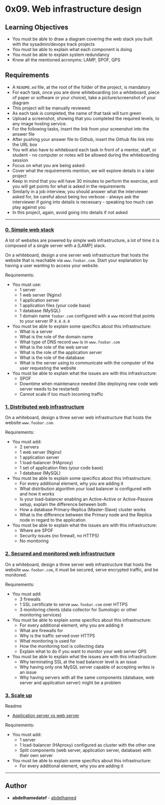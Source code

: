 # 0x09. Web infrastructure design

## Learning Objectives
* You must be able to draw a diagram covering the web stack you built with the sysadmin/devops track projects
* You must be able to explain what each component is doing
* You must be able to explain system redundancy
* Know all the mentioned acronyms: LAMP, SPOF, QPS

## Requirements
* A `README.md` file, at the root of the folder of the project, is mandatory
* For each task, once you are done whiteboarding (on a whiteboard, piece of paper or software or your choice), take a picture/screenshot of your diagram
* This project will be manually reviewed:
* As each task is completed, the name of that task will turn green
* Upload a screenshot, showing that you completed the required levels, to any image hosting service.
* For the following tasks, insert the link from your screenshot into the answer file
* After pushing your answer file to Github, insert the Github file link into the URL box
* You will also have to whiteboard each task in front of a mentor, staff, or student - no computer or notes will be allowed during the whiteboarding session
* Focus on what you are being asked:
* Cover what the requirements mention, we will explore details in a later project
* Keep in mind that you will have 30 minutes to perform the exercise, and you will get points for what is asked in the requirements
* Similarly in a job interview, you should answer what the interviewer asked for, be careful about being too verbose - always ask the interviewer if going into details is necessary - speaking too much can play against you
* In this project, again, avoid going into details if not asked
---

### [0. Simple web stack](./0-simple_web_stack)
A lot of websites are powered by simple web infrastructure, a lot of time it is composed of a single server with a [LAMP] stack.

On a whiteboard, design a one server web infrastructure that hosts the website that is reachable via `www.foobar.com`. Start your explanation by having a user wanting to access your website.

Requirements:

* You must use:
	* 1 server
	* 1 web server (Nginx)
	* 1 application server
	* 1 application files (your code base)
	* 1 database (MySQL)
	* 1 domain name `foobar.com` configured with a `www` record that points to your server IP `8.8.8.8`
* You must be able to explain some specifics about this infrastructure:
	* What is a server
	* What is the role of the domain name
	* What type of DNS record `www` is in `www.foobar.com`
	* What is the role of the web server
	* What is the role of the application server
	* What is the role of the database
	* What is the server using to communicate with the computer of the user requesting the website
* You must be able to explain what the issues are with this infrastructure:
	* SPOF
	* Downtime when maintenance needed (like deploying new code web server needs to be restarted)
	* Cannot scale if too much incoming traffic


### [1. Distributed web infrastructure](./1-distributed_web_infrastructure)
On a whiteboard, design a three server web infrastructure that hosts the website `www.foobar.com`.

Requirements:

* You must add:
	* 2 servers
	* 1 web server (Nginx)
	* 1 application server
	* 1 load-balancer (HAproxy)
	* 1 set of application files (your code base)
	* 1 database (MySQL)
* You must be able to explain some specifics about this infrastructure:
	* For every additional element, why you are adding it
	* What distribution algorithm your load balancer is configured with and how it works
	* Is your load-balancer enabling an Active-Active or Active-Passive setup, explain the difference between both
	* How a database Primary-Replica (Master-Slave) cluster works
	* What is the difference between the Primary node and the Replica node in regard to the application
* You must be able to explain what the issues are with this infrastructure:
	* Where are SPOF
	* Security issues (no firewall, no HTTPS)
	* No monitoring


### [2. Secured and monitored web infrastructure](./2-secured_and_monitored_web_infrastructure)
On a whiteboard, design a three server web infrastructure that hosts the website `www.foobar.com`, it must be secured, serve encrypted traffic, and be monitored.

Requirements:

* You must add:
	* 3 firewalls
	* 1 SSL certificate to serve `www.foobar.com` over HTTPS
	* 3 monitoring clients (data collector for Sumologic or other monitoring services)
* You must be able to explain some specifics about this infrastructure:
	* For every additional element, why you are adding it
	* What are firewalls for
	* Why is the traffic served over HTTPS
	* What monitoring is used for
	* How the monitoring tool is collecting data
	* Explain what to do if you want to monitor your web server QPS
* You must be able to explain what the issues are with this infrastructure:
	* Why terminating SSL at the load balancer level is an issue
	* Why having only one MySQL server capable of accepting writes is an issue
	* Why having servers with all the same components (database, web server and application server) might be a problem


### [3. Scale up](./3-scale_up)
Readme

* [Application server vs web server](https://intranet.hbtn.io/rltoken/XuhRS6VTEMuBHiZU5vo-sQ)

Requirements:

* You must add:
	 * 1 server
	 * 1 load-balancer (HAproxy) configured as cluster with the other one
	 * Split components (web server, application server, database) with their own server
* You must be able to explain some specifics about this infrastructure:
	 * For every additional element, why you are adding it

---

## Author
* **abdelhamedatef** - [abdelhamed](https://github.com/abdelhamedatef2)
